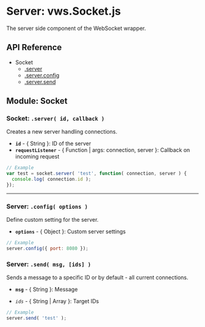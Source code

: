 Server: vws.Socket.js
=====================

The server side component of the WebSocket wrapper.


## API Reference

* Socket
  - [.server](#socket-server-id-callback-)
  - [.server.config](#server-config-options-)
  - [.server.send](#server-send-msg-ids-)


## Module: Socket

### Socket: `.server( id, callback )`

Creates a new server handling connections.

* __`id`__ - { String }: ID of the server
* __`requestListener`__ - { Function | args: connection, server }: Callback on incoming request

```javascript
// Example
var test = socket.server( 'test', function( connection, server ) {
  console.log( connection.id );
});
```


***


### Server: `.config( options )`

Define custom setting for the server.

* __`options`__ - { Object }: Custom server settings

```javascript
// Example
server.config({ port: 8080 });
```


### Server: `.send( msg, [ids] )`

Sends a message to a specific ID or by default - all current connections.

* __`msg`__ - { String }: Message

* _`ids`_ - { String | Array }: Target IDs

```javascript
// Example
server.send( 'test' );
```
